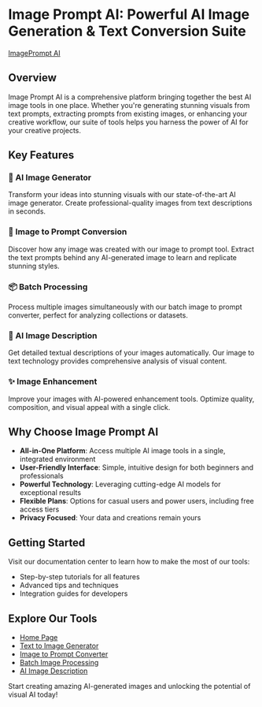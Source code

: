 # Image Prompt AI: Powerful AI Image Generation & Text Conversion Suite

[ImagePrompt AI](https://imageprompt.co)


## Overview
Image Prompt AI is a comprehensive platform bringing together the best AI image tools in one place. Whether you're generating stunning visuals from text prompts, extracting prompts from existing images, or enhancing your creative workflow, our suite of tools helps you harness the power of AI for your creative projects.

## Key Features

### 🎨 AI Image Generator
Transform your ideas into stunning visuals with our state-of-the-art AI image generator. Create professional-quality images from text descriptions in seconds.

### 🔄 Image to Prompt Conversion
Discover how any image was created with our image to prompt tool. Extract the text prompts behind any AI-generated image to learn and replicate stunning styles.

### 📦 Batch Processing
Process multiple images simultaneously with our batch image to prompt converter, perfect for analyzing collections or datasets.

### 📝 AI Image Description
Get detailed textual descriptions of your images automatically. Our image to text technology provides comprehensive analysis of visual content.

### ✨ Image Enhancement
Improve your images with AI-powered enhancement tools. Optimize quality, composition, and visual appeal with a single click.

## Why Choose Image Prompt AI

* **All-in-One Platform**: Access multiple AI image tools in a single, integrated environment
* **User-Friendly Interface**: Simple, intuitive design for both beginners and professionals
* **Powerful Technology**: Leveraging cutting-edge AI models for exceptional results
* **Flexible Plans**: Options for casual users and power users, including free access tiers
* **Privacy Focused**: Your data and creations remain yours

## Getting Started
Visit our documentation center to learn how to make the most of our tools:
* Step-by-step tutorials for all features
* Advanced tips and techniques
* Integration guides for developers

## Explore Our Tools
* [Home Page](https://imageprompt.co)
* [Text to Image Generator](https://imageprompt.co/ai-image-generator)
* [Image to Prompt Converter](https://imageprompt.co/image-to-prompt)
* [Batch Image Processing](https://imageprompt.co/batch-image-to-prompt)
* [AI Image Description](https://imageprompt.co/ai-describe-image)

Start creating amazing AI-generated images and unlocking the potential of visual AI today!
